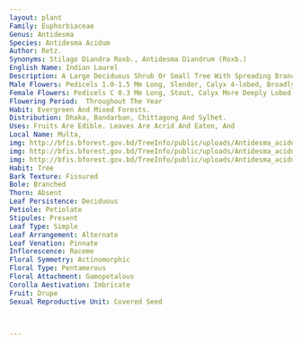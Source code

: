 ```yaml
---
layout: plant
Family: Euphorbiaceae
Genus: Antidesma
Species: Antidesma Acidum
Author: Retz.
Synonyms: Stilago Diandra Roxb., Antidesma Diandrum (Roxb.) 
English Name: Indian Laurel
Description: A Large Deciduous Shrub Or Small Tree With Spreading Branches And Rusty Pubescent Young Parts. Leaves 4-8 Cm Long, Turning Deep Red Before Falling, Variable, Oblong To Lanceolate, Acute Or Acuminate At The Apex, Cuneate At The Base, Entire, Glabrous And Glossy Above, Rusty-pubescent Along The Nerves Beneath, Lateral Nerves 5-8 On Each Side, Petioles Short, Pubescent, Stipules Linear-lanceolate, 4-5 Mm Long, Acute, Pubescent. Flowers Dioecious, Pedicellate, Minute In Lax Terminal And Lateral Racemes. 
Male Flowers: Pedicels 1.0-1.5 Mm Long, Slender, Calyx 4-lobed, Broadly Ovate, C 0.5 Mm Long, Acute, Glabrous Without, Pilose Within, Disc Of 2-3 Connate Pulviniform Glands, Stamens 2, Arising Out Of The Centre Of Each Glands, Filaments 2 Mm Long, Anthers C 0.5 Mm Long, Pistillode Absent. 
Female Flowers: Pedicels C 0.3 Mm Long, Stout, Calyx More Deeply Lobed Than In The Males, Disc Annular, Ovary Glabrous, Ellipsoid, C 0.8 Ã— 0.5 Mm, Smooth, Styles 2, Bi-fid, C 0.5 Mm Long. Fruits Subglobose When Fresh, Ovoid When Dried, 3.5-4.0 Ã— 2.0-2.5 Mm, Reddish-purple, Endocarp 4-ridged, Coarsly Reticulate.
Flowering Period:  Throughout The Year
Habit: Evergreen And Mixed Forests.
Distribution: Dhaka, Bandarban, Chittagong And Sylhet.
Uses: Fruits Are Edible. Leaves Are Acrid And Eaten, And
Local Name: Multa, 
img: http://bfis.bforest.gov.bd/TreeInfo/public/uploads/Antidesma_acidum.JPG
img: http://bfis.bforest.gov.bd/TreeInfo/public/uploads/Antidesma_acidum1.jpg
img: http://bfis.bforest.gov.bd/TreeInfo/public/uploads/Antidesma_acidum2.jpg
Habit: Tree
Bark Texture: Fissured
Bole: Branched
Thorn: Absent
Leaf Persistence: Deciduous
Petiole: Petiolate
Stipules: Present
Leaf Type: Simple
Leaf Arrangement: Alternate
Leaf Venation: Pinnate
Inflorescence: Raceme
Floral Symmetry: Actinomorphic
Floral Type: Pentamerous
Floral Attachment: Gamopetalous
Corolla Aestivation: Imbricate
Fruit: Drupe
Sexual Reproductive Unit: Covered Seed



---
```


